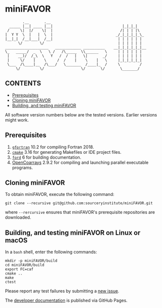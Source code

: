 [This document is formatted with GitHub-Flavored Markdown.     ]:#
[For better viewing, read it in a browser at                   ]:#
[https://github.com/everythingfunctional/miniFAVOR/tree/main/README.md ]:#

miniFAVOR
=========

```
        .__       .__
  _____ |__| ____ |__|                                |_|_|_|
 /     \|  |/    \|  |                               /| | | |\
|  Y Y  \  |   |  \  |                             _/_|_|_|_|_\_
|__|_|  /__|___|  /__|                              | | | | | |
      \/        \/                                  | | | | | |
____________________   ____________ __________    __|_|_|_|_|_|__
\_   _____/  _  \   \ /   /\_____  \\______   \     | | | | | |
 |    __)/  /_\  \   Y   /  /   |   \|       _/     | | | | | |
 |     \/    |    \     /  /    |    \    |   \     |_|_|_|_|_|
 \___  /\____|__  /\___/   \_______  /____|_  /     \         /
     \/         \/                 \/       \/       \_______/
```

CONTENTS
--------

* [Prerequisites](#prerequisites)
* [Cloning miniFAVOR](#cloning-build-and-test)
* [Building, and testing miniFAVOR](#building-and-testing-minifavor)

All software version numbers below are the tested versions.
Earlier versions might work.

Prerequisites
-------------
1. [`gfortran`] 10.2 for compiling Fortran 2018.
2. [`cmake`] 3.16 for generating Makefiles or IDE project files.
3. [`ford`] 6 for building documentation.
4. [OpenCoarrays] 2.9.2 for compiling and launching parallel executable programs.

Cloning miniFAVOR
-----------------
To obtain miniFAVOR, execute the following command:

```
git clone --recursive git@github.com:sourceryinstitute/miniFAVOR.git
```
where `--rercursive` ensures that miniFAVOR's prerequisite repositories
are downloaded.

Building, and testing miniFAVOR on Linux or macOS
-------------------------------------------------
In a `bash` shell, enter the following commands:
```
mkdir -p miniFAVOR/build
cd miniFAVOR/build
export FC=caf
cmake ..
make
ctest
```
Please report any test failures by submitting a [new issue].

The [developer documentation] is published via GitHub Pages.

[Hyperlinks]:#
[`gfortran`]: https://gcc.gnu.org
[`cmake`]: https://www.cmake.org
[`ford`]: https://github.com/Fortran-FOSS-Programmers/ford
[new issue]: https://github.com/everythingfunctional/miniFAVOR/issues/new
[developer documentation]: https://sourceryinstitute.github.io/miniFAVOR/
[OpenCoarrays]: https://github.com/sourceryinstitute/opencoarrays
